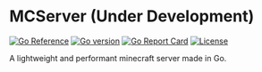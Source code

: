 # MCServer (Under Development)

[![Go Reference](https://pkg.go.dev/badge/github.com/r4g3baby/mcserver.svg)](https://pkg.go.dev/github.com/r4g3baby/mcserver)
[![Go version](https://img.shields.io/github/go-mod/go-version/r4g3baby/mcserver)](https://github.com/r4g3baby/mcserver/blob/main/go.mod)
[![Go Report Card](https://goreportcard.com/badge/github.com/r4g3baby/mcserver)](https://goreportcard.com/report/github.com/r4g3baby/mcserver)
[![License](https://img.shields.io/github/license/r4g3baby/mcserver)](https://github.com/r4g3baby/mcserver/blob/main/LICENSE)

A lightweight and performant minecraft server made in Go.
